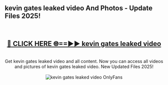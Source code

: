 <h2>kevin gates leaked video And Photos - Update Files 2025!</h2>
<br>
<div align="center">
<h2><a href="https://linkcuts.com/hfmhzwbr" rel="nofollow">🔴 CLICK HERE 🌐==►► kevin gates leaked video</a></h2>
<br>
Get kevin gates leaked video and all content. Now you can access all videos and pictures of kevin gates leaked video. New Updated Files 2025!
<br>
<br>
<a href="https://linkcuts.com/hfmhzwbr" rel="nofollow" data-target="animated-image.originalLink"><img src="https://i.ibb.co.com/WyWwxjT/player-gif2.gif" alt="kevin gates leaked video OnlyFans" style="max-width: 100%; display: inline-block;" data-target="animated-image.originalImage"></a>
</div>
<br>